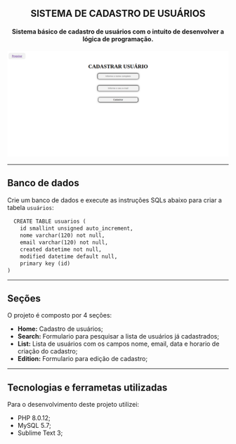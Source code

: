 <h2 align="center">
  SISTEMA DE CADASTRO DE USUÁRIOS
</h2>

<h4 align="center">
  Sistema básico de cadastro de usuários com o intuito de desenvolver a lógica de programação.
</h4>

![Resultado de momento do projeto](assets/system-user.png)

---

## Banco de dados
Crie um banco de dados e execute as instruções SQLs abaixo para criar a tabela `usuários`:

```
  CREATE TABLE usuarios (
	id smallint unsigned auto_increment,
    nome varchar(120) not null,
    email varchar(120) not null,
    created datetime not null,
    modified datetime default null,
    primary key (id)
) 
```
---

## Seções
O projeto é composto por 4 seções:

- **Home:** Cadastro de usuários;
- **Search:** Formulario para pesquisar a lista de usuários já cadastrados;
- **List:** Lista de usuários com os campos nome, email, data e horario de criação do cadastro;
- **Edition:** Formulario para edição de cadastro;

---

## Tecnologias e ferrametas utilizadas
Para o desenvolvimento deste projeto utilizei:

- PHP 8.0.12;
- MySQL 5.7;
- Sublime Text 3;
